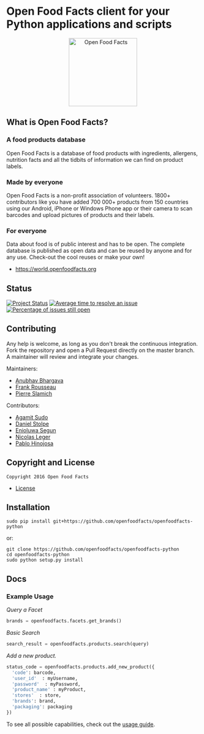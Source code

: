 # Open Food Facts client for your Python applications and scripts

<div align="center">
  <img width="178" src="https://static.openfoodfacts.org/images/misc/openfoodfacts-logo-en-178x150.png" alt="Open Food Facts"/>
</div>

## What is Open Food Facts?

### A food products database

Open Food Facts is a database of food products with ingredients, allergens, nutrition facts and all the tidbits of information we can find on product labels. 

### Made by everyone

Open Food Facts is a non-profit association of volunteers.
1800+ contributors like you have added 700 000+ products from 150 countries using our Android, iPhone or Windows Phone app or their camera to scan barcodes and upload pictures of products and their labels.

### For everyone

Data about food is of public interest and has to be open. The complete database is published as open data and can be reused by anyone and for any use. Check-out the cool reuses or make your own!
- <https://world.openfoodfacts.org>

## Status

[![Project Status](https://opensource.box.com/badges/active.svg)](https://opensource.box.com/badges)
[![Average time to resolve an issue](https://isitmaintained.com/badge/resolution/openfoodfacts/openfoodfacts-python.svg)](https://isitmaintained.com/project/openfoodfacts/openfoodfacts-python.svg "Average time to resolve an issue")
[![Percentage of issues still open](https://isitmaintained.com/badge/open/openfoodfacts/openfoodfacts-python.svg)](https://isitmaintained.com/project/openfoodfacts/openfoodfacts-python.svg "Percentage of issues still open")

## Contributing

Any help is welcome, as long as you don't break the continuous integration.
Fork the repository and open a Pull Request directly on the master branch. 
A maintainer will review and integrate your changes.

Maintainers:

- [Anubhav Bhargava](https://github.com/Anubhav-Bhargava)
- [Frank Rousseau](https://github.com/frankrousseau)
- [Pierre Slamich](https://github.com/teolemon)

Contributors:

- [Agamit Sudo](https://github.com/agamitsudo)
- [Daniel Stolpe](https://github.com/numberpi)
- [Enioluwa Segun](https://github.com/enioluwa23)
- [Nicolas Leger](https://github.com/nicolasleger)
- [Pablo Hinojosa](https://github.com/Pablohn26)

## Copyright and License

    Copyright 2016 Open Food Facts

- [License](LICENSE)

## Installation

    sudo pip install git+https://github.com/openfoodfacts/openfoodfacts-python

or:

    git clone https://github.com/openfoodfacts/openfoodfacts-python
    cd openfoodfacts-python
    sudo python setup.py install

## Docs

### Example Usage

*Query a Facet*

```python
brands = openfoodfacts.facets.get_brands()
```

*Basic Search*

```python
search_result = openfoodfacts.products.search(query)
```

*Add a new product.*

```python
status_code = openfoodfacts.products.add_new_product({
  'code': barcode,
  'user_id'  : myUsername,
  'password'  : myPassword,
  'product_name' : myProduct,
  'stores'  : store,
  'brands': brand,
  'packaging': packaging
})
```

To see all possible capabilities, check out the [usage guide](docs/Usage.md).

